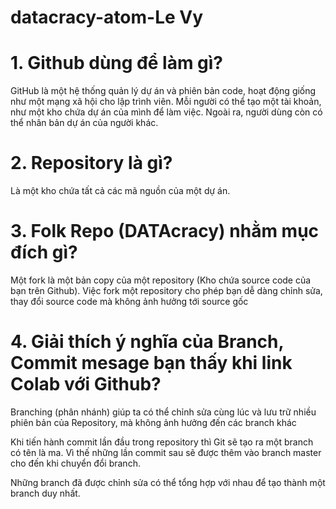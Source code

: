 # datacracy-atom-Le Vy   
# 1. Github dùng để làm gì?

GitHub là một hệ thống quản lý dự án và phiên bản code, hoạt động giống như một mạng xã hội cho lập trình viên. 
Mỗi người có thể tạo một tài khoản, như một kho chứa dự án của mình để làm việc. Ngoài ra, người dùng còn có thể nhân bản dự án của người khác. 

# 2. Repository là gì?

Là một kho chứa tất cả các mã nguồn của một dự án. 

# 3. Folk Repo (DATAcracy) nhằm mục đích gì? 

Một fork là một bản copy của một repository (Kho chứa source code của bạn trên Github). 
Việc fork một repository cho phép bạn dễ dàng chỉnh sửa, thay đổi source code mà không ảnh hưởng tới source gốc

# 4. Giải thích ý nghĩa của Branch, Commit mesage bạn thấy khi link Colab với Github?

Branching (phân nhánh) giúp ta có thể chỉnh sửa cùng lúc và lưu trữ nhiều phiên bản của Repository, mà không ảnh hưởng đến các branch khác

Khi tiến hành commit lần đầu trong repository thì Git sẽ tạo ra một branch có tên là ma. Vì thế những lần commit sau sẽ được thêm vào branch master cho đến khi chuyển đổi branch.

Những branch đã được chỉnh sửa có thể tổng hợp với nhau để tạo thành một branch duy nhất.


